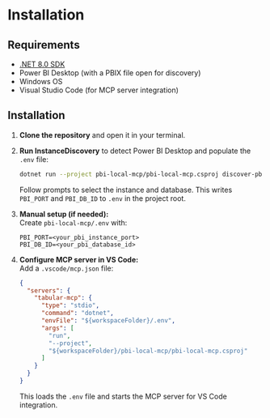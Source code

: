 # Installation

## Requirements

- [.NET 8.0 SDK](https://dotnet.microsoft.com/download/dotnet/8.0)
- Power BI Desktop (with a PBIX file open for discovery)
- Windows OS
- Visual Studio Code (for MCP server integration)

## Installation

1. **Clone the repository** and open it in your terminal.
2. **Run InstanceDiscovery** to detect Power BI Desktop and populate the `.env` file:
   ```sh
   dotnet run --project pbi-local-mcp/pbi-local-mcp.csproj discover-pbi
   ```
   Follow prompts to select the instance and database. This writes `PBI_PORT` and `PBI_DB_ID` to `.env` in the project root.

3. **Manual setup (if needed):**  
   Create `pbi-local-mcp/.env` with:
   ```
   PBI_PORT=<your_pbi_instance_port>
   PBI_DB_ID=<your_pbi_database_id>
   ```

4. **Configure MCP server in VS Code:**  
   Add a `.vscode/mcp.json` file:
   ```json
   {
     "servers": {
       "tabular-mcp": {
         "type": "stdio",
         "command": "dotnet",
         "envFile": "${workspaceFolder}/.env",
         "args": [
           "run",
           "--project",
           "${workspaceFolder}/pbi-local-mcp/pbi-local-mcp.csproj"
         ]
       }
     }
   }
   ```
   This loads the `.env` file and starts the MCP server for VS Code integration.
